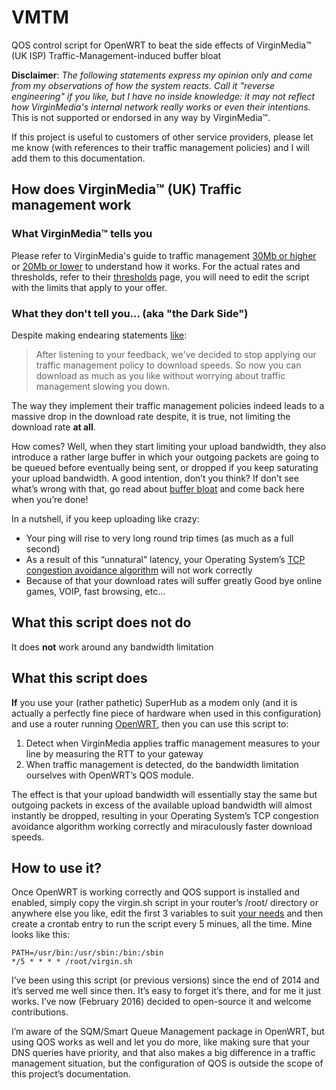 # VMTM
QOS control script for OpenWRT to beat the side effects of VirginMedia™ (UK ISP) Traffic-Management-induced buffer bloat

**Disclaimer**: *The following statements express my opinion only and come from my observations of how the system reacts. Call it "reverse engineering" if you like, but I have no inside knowledge: it may not reflect how VirginMedia's internal network really works or even their intentions.* This is not supported or endorsed in any way by VirginMedia™.

If this project is useful to customers of other service providers, please let me know (with references to their traffic management policies) and I will add them to this documentation.

## How does VirginMedia™ (UK) Traffic management work

### What VirginMedia™ tells you

Please refer to VirginMedia's guide to traffic management [30Mb or higher](https://my.virginmedia.com/traffic-management/traffic-management-policy-30Mb-or-higher.html) or [20Mb or lower](https://my.virginmedia.com/traffic-management/traffic-management-policy-20Mb-or-lower.html) to understand how it works.
For the actual rates and thresholds, refer to their [thresholds](https://my.virginmedia.com/traffic-management/traffic-management-policy-thresholds.html) page, you will need to edit the script with the limits that apply to your offer.

### What they don't tell you... (aka "the Dark Side")

Despite making endearing statements [like](https://my.virginmedia.com/traffic-management/traffic-management-policy-30Mb-or-higher.html):
> After listening to your feedback, we've decided to stop applying our traffic management policy to download speeds. So now you can download as much as you like without worrying about traffic management slowing you down.

The way they implement their traffic management policies indeed leads to a massive drop in the download rate despite, it is true, not limiting the download rate **at all**.

How comes? Well, when they start limiting your upload bandwidth, they also introduce a rather large buffer in which your outgoing packets are going to be queued before eventually being sent, or dropped if you keep saturating your upload bandwidth. A good intention, don’t you think? If don’t see what’s wrong with that, go read about [buffer bloat](http://www.bufferbloat.net/projects/bloat/wiki/Introduction) and come back here when you’re done!

In a nutshell, if you keep uploading like crazy:
* Your ping will rise to very long round trip times (as much as a full second)
* As a result of this “unnatural” latency, your Operating System’s [TCP congestion avoidance algorithm](https://en.wikipedia.org/wiki/TCP_congestion-avoidance_algorithm) will not work correctly
* Because of that your download rates will suffer greatly
Good bye online games, VOIP, fast browsing, etc…

## What this script does **not** do

It does **not** work around any bandwidth limitation

## What this script does

**If** you use your (rather pathetic) SuperHub as a modem only (and it is actually a perfectly fine piece of hardware when used in this configuration) and use a router running [OpenWRT](https://openwrt.org/), then you can use this script to:
1. Detect when VirginMedia applies traffic management measures to your line by measuring the RTT to your gateway
2. When traffic management is detected, do the bandwidth limitation ourselves with OpenWRT’s QOS module.

The effect is that your upload bandwidth will essentially stay the same but outgoing packets in excess of the available upload bandwidth will almost instantly be dropped, resulting in your Operating System’s TCP congestion avoidance algorithm working correctly and miraculously faster download speeds.

## How to use it?

Once OpenWRT is working correctly and QOS support is installed and enabled, simply copy the virgin.sh script in your router’s /root/ directory or anywhere else you like, edit the first 3 variables to suit [your needs](https://my.virginmedia.com/traffic-management/traffic-management-policy-thresholds.html) and then create a crontab entry to run the script every 5 minues, all the time. Mine looks like this:

```
PATH=/usr/bin:/usr/sbin:/bin:/sbin
*/5 * * * * /root/virgin.sh
```

I’ve been using this script (or previous versions) since the end of 2014 and it’s served me well since then. It’s easy to forget it’s there, and for me it just works. I’ve now (February 2016) decided to open-source it and welcome contributions.

I’m aware of the SQM/Smart Queue Management package in OpenWRT, but using QOS works as well and let you do more, like making sure that your DNS queries have priority, and that also makes a big difference in a traffic management situation, but the configuration of QOS is outside the scope of this project’s documentation.
